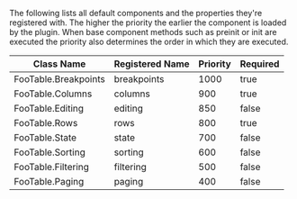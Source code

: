 The following lists all default components and the properties they're registered with. The higher the priority the earlier the component is loaded by the plugin. When base component methods such as preinit or init are executed the priority also determines the order in which they are executed.

| Class Name           | Registered Name | Priority | Required |
| -------------------- | --------------- | -------- | -------- |
| FooTable.Breakpoints | breakpoints     | 1000     | true     |
| FooTable.Columns     | columns         | 900      | true     |
| FooTable.Editing     | editing         | 850      | false    |
| FooTable.Rows        | rows            | 800      | true     |
| FooTable.State       | state           | 700      | false    |
| FooTable.Sorting     | sorting         | 600      | false    |
| FooTable.Filtering   | filtering       | 500      | false    |
| FooTable.Paging      | paging          | 400      | false    |
